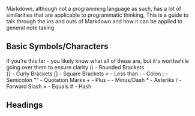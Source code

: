 Markdown, although not a programming language as such, has a lot of similarities that are applicable to programmatic thinking, This is a guide to talk through the ins and outs of Markdown and how it can be applied to general note taking.

## Basic Symbols/Characters
If you're this far - you likely know what all of these are,  but it's worthwhile going over them to ensure clarity
  () - Rounded Brackets  
  {} - Curly Brackets
  [] - Square Brackets
  < - Less than
  : - Colon
  ; - Semicolon
  "" - Quotation Marks
  \+ - Plus
  \- - Minus/Dash
  \* - Asteriks
  \/ - Forward Slash
  \= - Equals
  \# - Hash

## Headings
